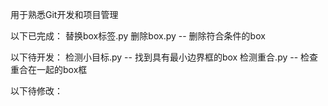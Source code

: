 用于熟悉Git开发和项目管理

以下已完成：
替换box标签.py
删除box.py      -- 删除符合条件的box

以下待开发：
检测小目标.py     -- 找到具有最小边界框的box
检测重合.py     -- 检查重合在一起的box框

以下待修改：
